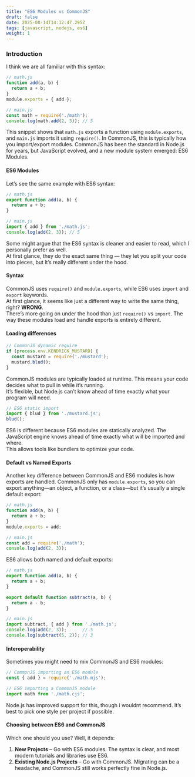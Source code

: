 ```yaml
---
title: "ES6 Modules vs CommonJS"
draft: false
date: 2025-08-14T14:12:47.295Z
tags: [javascript, nodejs, es6]
weight: 1
---
```


### Introduction
I think we are all familiar with this syntax:

```js
// math.js
function add(a, b) {
  return a + b;
}
module.exports = { add };

// main.js
const math = require('./math');
console.log(math.add(2, 3)); // 5
```

This snippet shows that `math.js` exports a function using `module.exports`, and `main.js` imports it using `require()`. In CommonJS, this is typically how you import/export modules. CommonJS has been the standard in Node.js for years, but JavaScript evolved, and a new module system emerged: ES6 Modules.

#### ES6 Modules
Let’s see the same example with ES6 syntax:

```js
// math.js
export function add(a, b) {
  return a + b;
}

// main.js
import { add } from './math.js';
console.log(add(2, 3)); // 5
```

Some might argue that the ES6 syntax is cleaner and easier to read, which I personally prefer as well.  
At first glance, they do the exact same thing — they let you split your code into pieces, but it’s really different under the hood.

#### Syntax
CommonJS uses `require()` and `module.exports`, while ES6 uses `import` and `export` keywords.  
At first glance, it seems like just a different way to write the same thing, right? **WRONG**.  
There’s more going on under the hood than just `require()` vs `import`. The way these modules load and handle exports is entirely different.

#### Loading differences
```js
// CommonJS dynamic require
if (process.env.KENDRICK_MUSTARD) {
  const mustard = require('./mustard');
  mustard.blud();
}
```

CommonJS modules are typically loaded at runtime. This means your code decides what to pull in while it’s running.  
It’s flexible, but Node.js can’t know ahead of time exactly what your program will need.

```js
// ES6 static import
import { blud } from './mustard.js';
blud();
```

ES6 is different because ES6 modules are statically analyzed. The JavaScript engine knows ahead of time exactly what will be imported and where.  
This allows tools like bundlers to optimize your code.

#### Default vs Named Exports
Another key difference between CommonJS and ES6 modules is how exports are handled. CommonJS only has `module.exports`, so you can export anything—an object, a function, or a class—but it’s usually a single default export:

```js
// math.js
function add(a, b) {
  return a + b;
}
module.exports = add;

// main.js
const add = require('./math');
console.log(add(2, 3));
```

ES6 allows both named and default exports:

```js
// math.js
export function add(a, b) {
  return a + b;
}

export default function subtract(a, b) {
  return a - b;
}

// main.js
import subtract, { add } from './math.js';
console.log(add(2, 3));      // 5
console.log(subtract(5, 2)); // 3
```

#### Interoperability
Sometimes you might need to mix CommonJS and ES6 modules:

```js
// CommonJS importing an ES6 module
const { add } = require('./math.mjs'); 

// ES6 importing a CommonJS module
import math from './math.cjs';
```

Node.js has improved support for this, though i wouldnt recommend. It’s best to pick one style per project if possible.

#### Choosing between ES6 and CommonJS
Which one should you use? Well, it depends:

1. **New Projects** – Go with ES6 modules. The syntax is clear, and most modern tutorials and libraries use ES6.
2. **Existing Node.js Projects** – Go with CommonJS. Migrating can be a headache, and CommonJS still works perfectly fine in Node.js.